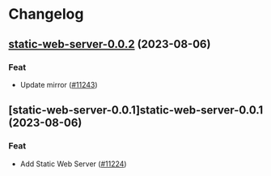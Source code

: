 # Changelog



## [static-web-server-0.0.2](https://github.com/truecharts/charts/compare/static-web-server-0.0.1...static-web-server-0.0.2) (2023-08-06)

### Feat

- Update mirror ([#11243](https://github.com/truecharts/charts/issues/11243))
  
  


## [static-web-server-0.0.1]static-web-server-0.0.1 (2023-08-06)

### Feat

- Add Static Web Server ([#11224](https://github.com/truecharts/charts/issues/11224))
  
  